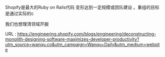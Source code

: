 Shopify是最大的Ruby on Rails代码 
 变形达到一定规模或团队建设 
 。重组的目标是通过实际的c 
  
 我们也想理清领域开掘 
   
  URL : https://engineering.shopify.com/blogs/engineering/deconstructing-monolith-designing-software-maximizes-developer-productivity?utm_source=wanqu.co&utm_campaign=Wanqu+Daily&utm_medium=website